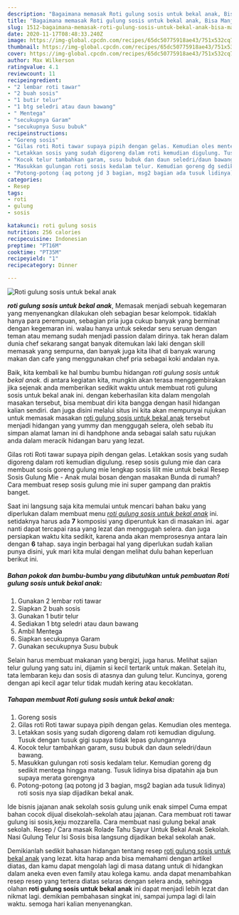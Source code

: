 ```yaml
---
description: "Bagaimana memasak Roti gulung sosis untuk bekal anak, Bisa Manjain Lidah"
title: "Bagaimana memasak Roti gulung sosis untuk bekal anak, Bisa Manjain Lidah"
slug: 1512-bagaimana-memasak-roti-gulung-sosis-untuk-bekal-anak-bisa-manjain-lidah
date: 2020-11-17T08:48:33.240Z
image: https://img-global.cpcdn.com/recipes/65dc50775918ae43/751x532cq70/roti-gulung-sosis-untuk-bekal-anak-foto-resep-utama.jpg
thumbnail: https://img-global.cpcdn.com/recipes/65dc50775918ae43/751x532cq70/roti-gulung-sosis-untuk-bekal-anak-foto-resep-utama.jpg
cover: https://img-global.cpcdn.com/recipes/65dc50775918ae43/751x532cq70/roti-gulung-sosis-untuk-bekal-anak-foto-resep-utama.jpg
author: Max Wilkerson
ratingvalue: 4.1
reviewcount: 11
recipeingredient:
- "2 lembar roti tawar"
- "2 buah sosis"
- "1 butir telur"
- "1 btg seledri atau daun bawang"
- " Mentega"
- "secukupnya Garam"
- "secukupnya Susu bubuk"
recipeinstructions:
- "Goreng sosis"
- "Gilas roti Roti tawar supaya pipih dengan gelas. Kemudian oles mentega."
- "Letakkan sosis yang sudah digoreng dalam roti kemudian digulung. Tusuk dengan tusuk gigi supaya tidak lepas gulungannya"
- "Kocok telur tambahkan garam, susu bubuk dan daun seledri/daun bawang."
- "Masukkan gulungan roti sosis kedalam telur. Kemudian goreng dg sedikit mentega hingga matang. Tusuk lidinya bisa dipatahin aja bun supaya merata gorengnya"
- "Potong-potong (aq potong jd 3 bagian, msg2 bagian ada tusuk lidinya) roti sosis nya siap dijadikan bekal anak."
categories:
- Resep
tags:
- roti
- gulung
- sosis

katakunci: roti gulung sosis 
nutrition: 256 calories
recipecuisine: Indonesian
preptime: "PT16M"
cooktime: "PT35M"
recipeyield: "1"
recipecategory: Dinner

---
```



![Roti gulung sosis untuk bekal anak](https://img-global.cpcdn.com/recipes/65dc50775918ae43/751x532cq70/roti-gulung-sosis-untuk-bekal-anak-foto-resep-utama.jpg)

<b><i>roti gulung sosis untuk bekal anak</i></b>, Memasak menjadi sebuah kegemaran yang menyenangkan dilakukan oleh sebagian besar kelompok. tidaklah hanya para perempuan, sebagian pria juga cukup banyak yang berminat dengan kegemaran ini. walau hanya untuk sekedar seru seruan dengan teman atau memang sudah menjadi passion dalam dirinya. tak heran dalam dunia chef sekarang sangat banyak ditemukan laki laki dengan skill memasak yang sempurna, dan banyak juga kita lihat di banyak warung makan dan cafe yang menggunakan chef pria sebagai koki andalan nya.

Baik, kita kembali ke hal bumbu bumbu hidangan <i>roti gulung sosis untuk bekal anak</i>. di antara kegiatan kita, mungkin akan terasa menggembirakan jika sejenak anda memberikan sedikit waktu untuk membuat roti gulung sosis untuk bekal anak ini. dengan keberhasilan kita dalam mengolah masakan tersebut, bisa membuat diri kita bangga dengan hasil hidangan kalian sendiri. dan juga disini melalui situs ini kita akan mempunyai rujukan untuk memasak masakan <u>roti gulung sosis untuk bekal anak</u> tersebut menjadi hidangan yang yummy dan menggugah selera, oleh sebab itu simpan alamat laman ini di handphone anda sebagai salah satu rujukan anda dalam meracik hidangan baru yang lezat.

Gilas roti Roti tawar supaya pipih dengan gelas. Letakkan sosis yang sudah digoreng dalam roti kemudian digulung. resep sosis gulung mie dan cara membuat sosis goreng gulung mie lengkap sosis lilit mie untuk bekal Resep Sosis Gulung Mie - Anak mulai bosan dengan masakan Bunda di rumah? Cara membuat resep sosis gulung mie ini super gampang dan praktis banget.


Saat ini langsung saja kita memulai untuk mencari bahan baku yang diperlukan dalam membuat menu <u><i>roti gulung sosis untuk bekal anak</i></u> ini. setidaknya harus ada <b>7</b> komposisi yang diperuntuk kan di masakan ini. agar nanti dapat tercapai rasa yang lezat dan menggugah selera. dan juga persiapkan waktu kita sedikit, karena anda akan memprosesnya antara lain dengan <b>6</b> tahap. saya ingin berbagai hal yang diperlukan sudah kalian punya disini, yuk mari kita mulai dengan melihat dulu bahan keperluan berikut ini.

<!--inarticleads1-->

##### Bahan pokok dan bumbu-bumbu yang dibutuhkan untuk pembuatan Roti gulung sosis untuk bekal anak:

1. Gunakan 2 lembar roti tawar
1. Siapkan 2 buah sosis
1. Gunakan 1 butir telur
1. Sediakan 1 btg seledri atau daun bawang
1. Ambil  Mentega
1. Siapkan secukupnya Garam
1. Gunakan secukupnya Susu bubuk


Selain harus membuat makanan yang bergizi, juga harus. Melihat sajian telur gulung yang satu ini, dijamin si kecil tertarik untuk makan. Setelah itu, tata lembaran keju dan sosis di atasnya dan gulung telur. Kuncinya, goreng dengan api kecil agar telur tidak mudah kering atau kecoklatan. 

<!--inarticleads2-->

##### Tahapan membuat Roti gulung sosis untuk bekal anak:

1. Goreng sosis
1. Gilas roti Roti tawar supaya pipih dengan gelas. Kemudian oles mentega.
1. Letakkan sosis yang sudah digoreng dalam roti kemudian digulung. Tusuk dengan tusuk gigi supaya tidak lepas gulungannya
1. Kocok telur tambahkan garam, susu bubuk dan daun seledri/daun bawang.
1. Masukkan gulungan roti sosis kedalam telur. Kemudian goreng dg sedikit mentega hingga matang. Tusuk lidinya bisa dipatahin aja bun supaya merata gorengnya
1. Potong-potong (aq potong jd 3 bagian, msg2 bagian ada tusuk lidinya) roti sosis nya siap dijadikan bekal anak.


Ide bisnis jajanan anak sekolah sosis gulung unik enak simpel Cuma empat bahan cocok dijual disekolah-sekolah atau jajanan. Cara membuat roti tawar gulung isi sosis,keju mozzarella. Cara membuat nasi gulung bekal anak sekolah. Resep / Cara masak Rolade Tahu Sayur Untuk Bekal Anak Sekolah. Nasi Gulung Telur Isi Sosis bisa langsung dijadikan bekal sekolah anak. 

Demikianlah sedikit bahasan hidangan tentang resep <u>roti gulung sosis untuk bekal anak</u> yang lezat. kita harap anda bisa memahami dengan artikel diatas, dan kamu dapat mengolah lagi di masa datang untuk di hidangkan dalam aneka even even family atau kolega kamu. anda dapat menambahkan resep resep yang tertera diatas selaras dengan selera anda, sehingga olahan <b>roti gulung sosis untuk bekal anak</b> ini dapat menjadi lebih lezat dan nikmat lagi. demikian pembahasan singkat ini, sampai jumpa lagi di lain waktu. semoga hari kalian menyenangkan.
